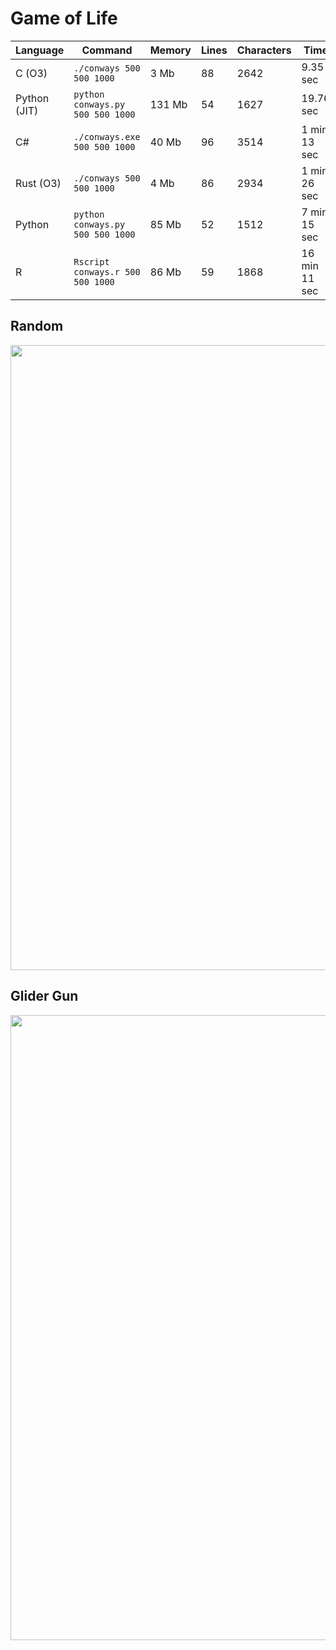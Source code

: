 # Game of Life

| Language    | Command                            | Memory   | Lines | Characters | Time         |
| ----------- |----------------------------------- |--------- |------ | ---------- | ------------ |
| C (O3)      | `./conways 500 500 1000`           | 3 Mb     |  88   | 2642 | 9.35 sec     |
| Python (JIT)| `python conways.py 500 500 1000`   | 131 Mb   |  54   | 1627 | 19.76 sec    |
| C#          | `./conways.exe 500 500 1000`       | 40 Mb    |  96   | 3514 | 1 min 13 sec |
| Rust (O3)   | `./conways 500 500 1000`           | 4 Mb     |  86   | 2934 | 1 min 26 sec |
| Python      | `python conways.py 500 500 1000`   | 85 Mb    |  52   | 1512 | 7 min 15 sec |
| R           | `Rscript conways.r 500 500 1000`   | 86 Mb    |  59   | 1868 | 16 min 11 sec|

## Random

<p align="center">
  <img width="1000" src="images/random.gif">
</p>

## Glider Gun

<p align="center">
  <img width="1000" src="images/glider_gun.gif">
</p>
